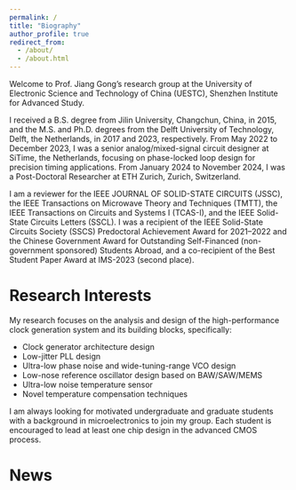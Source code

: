 ```yaml
---
permalink: /
title: "Biography"
author_profile: true
redirect_from: 
  - /about/
  - /about.html
---
```


Welcome to Prof. Jiang Gong’s research group at the University of Electronic Science and Technology of China (UESTC), Shenzhen Institute for Advanced Study.

I received a B.S. degree from Jilin University, Changchun, China, in 2015, and the M.S. and Ph.D. degrees from the Delft University of Technology, Delft, the Netherlands, in 2017 and 2023, respectively. From May 2022 to December 2023, I was a senior analog/mixed-signal circuit designer at SiTime, the Netherlands, focusing on phase-locked loop design for precision timing applications. From January 2024 to November 2024, I was a Post-Doctoral Researcher at ETH Zurich, Zurich, Switzerland.

I am a reviewer for the IEEE JOURNAL OF SOLID-STATE CIRCUITS (JSSC), the IEEE Transactions on Microwave Theory and Techniques (TMTT), the IEEE Transactions on Circuits and Systems I (TCAS-I), and the IEEE Solid-State Circuits Letters (SSCL). I was a recipient of the IEEE Solid-State Circuits Society (SSCS) Predoctoral Achievement Award for 2021–2022 and the Chinese Government Award for Outstanding Self-Financed (non-government sponsored) Students Abroad, and a co-recipient of the Best Student Paper Award at IMS-2023 (second place).

Research Interests
======
My research focuses on the analysis and design of the high-performance clock generation system and its building blocks, specifically: 
* Clock generator architecture design
* Low-jitter PLL design 
* Ultra-low phase noise and wide-tuning-range VCO design 
* Low-nose reference oscillator design based on BAW/SAW/MEMS 
* Ultra-low noise temperature sensor 
* Novel temperature compensation techniques 

I am always looking for motivated undergraduate and graduate students with a background in microelectronics to join my group. Each student is encouraged to lead at least one chip design in the advanced CMOS process.

News 
======

